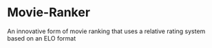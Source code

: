 # Movie-Ranker
An innovative form of movie ranking that uses a relative rating system based on an ELO format
